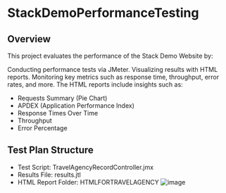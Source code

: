 # StackDemoPerformanceTesting 

## Overview
This project evaluates the performance of the Stack Demo Website by:

Conducting performance tests via JMeter.
Visualizing results with HTML reports.
Monitoring key metrics such as response time, throughput, error rates, and more.
The HTML reports include insights such as:
- Requests Summary (Pie Chart)
- APDEX (Application Performance Index)
- Response Times Over Time
- Throughput
- Error Percentage
## Test Plan Structure
- Test Script: TravelAgencyRecordController.jmx
- Results File: results.jtl
- HTML Report Folder: HTMLFORTRAVELAGENCY
  ![image](https://github.com/user-attachments/assets/36e12f10-6faa-4342-81ae-a16bc594e712)

